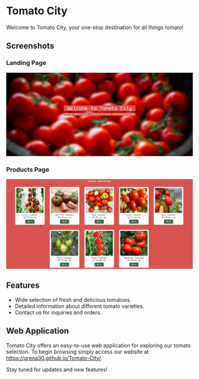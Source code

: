 # Tomato City

Welcome to Tomato City, your one-stop destination for all things tomato!

## Screenshots
### Landing Page
![Landing Page](screenshots/landing_page.png?raw=true "Landing Page")

### Products Page
![Variety Page](screenshots/tomato_varieties.png?raw=true "Landing Page")

## Features

- Wide selection of fresh and delicious tomatoes.
- Detailed information about different tomato varieties.
- Contact us for inquiries and orders.

## Web Application

Tomato City offers an easy-to-use web application for exploring our tomato selection. To begin browsing simply access our website at https://grena30.github.io/Tomato-City/.

Stay tuned for updates and new features!

